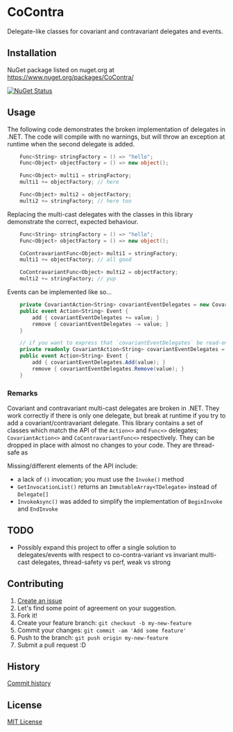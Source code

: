 # CoContra

Delegate-like classes for covariant and contravariant delegates and events.

## Installation

NuGet package listed on nuget.org at https://www.nuget.org/packages/CoContra/

[![NuGet Status](http://img.shields.io/nuget/v/CoContra.svg?style=flat)](https://www.nuget.org/packages/CoContra/)

## Usage

The following code demonstrates the broken implementation of delegates in .NET. The code will compile with no warnings, but will throw an exception at runtime when the second delegate is added.

```csharp
	Func<String> stringFactory = () => "hello";
	Func<Object> objectFactory = () => new object();

	Func<Object> multi1 = stringFactory;
	multi1 += objectFactory; // here

	Func<Object> multi2 = objectFactory;
	multi2 += stringFactory; // here too
```

Replacing the multi-cast delegates with the classes in this library demonstrate the correct, expected behaviour.

```csharp
	Func<String> stringFactory = () => "hello";
	Func<Object> objectFactory = () => new object();

	CoContravariantFunc<Object> multi1 = stringFactory;
	multi1 += objectFactory; // all good

	CoContravariantFunc<Object> multi2 = objectFactory;
	multi2 += stringFactory; // yup
```

Events can be implemented like so...

```csharp
	private CovariantAction<String> covariantEventDelegates = new CovariantAction<String>();
	public event Action<String> Event {
		add { covariantEventDelegates += value; }
		remove { covariantEventDelegates -= value; }
	}

	// if you want to express that `covariantEventDelegates` be read-only, you must use `Add` and `Remove` since the operator overloading in the example immediately above requires write access to the field
	private readonly CovariantAction<String> covariantEventDelegates = new CovariantAction<String>();
	public event Action<String> Event {
		add { covariantEventDelegates.Add(value); }
		remove { covariantEventDelegates.Remove(value); }
	}
```

### Remarks

Covariant and contravariant multi-cast delegates are broken in .NET. They work correctly if there is only one delegate, but break at runtime if you try to add a covariant/contravariant delegate. This library contains a set of classes which match the API of the `Action<>` and `Func<>` delegates; `CovariantAction<>` and `CoContravariantFunc<>` respectively. They can be dropped in place with almost no changes to your code. They are thread-safe as 

Missing/different elements of the API include:

- a lack of `()` invocation; you must use the `Invoke()` method
- `GetInvocationList()` returns an `ImmutableArray<TDelegate>` instead of `Delegate[]`
- `InvokeAsync()` was added to simplify the implementation of `BeginInvoke` and `EndInvoke`

## TODO

- Possibly expand this project to offer a single solution to delegates/events with respect to co-contra-variant vs invariant multi-cast delegates, thread-safety vs perf, weak vs strong

## Contributing

1. [Create an issue](https://github.com/NickStrupat/CoContra/issues/new)
2. Let's find some point of agreement on your suggestion.
3. Fork it!
4. Create your feature branch: `git checkout -b my-new-feature`
5. Commit your changes: `git commit -am 'Add some feature'`
6. Push to the branch: `git push origin my-new-feature`
7. Submit a pull request :D

## History

[Commit history](https://github.com/NickStrupat/CoContra/commits/master)

## License

[MIT License](https://github.com/NickStrupat/CoContra/blob/master/LICENSE)